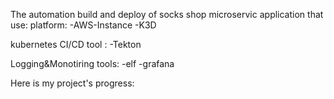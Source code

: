 The automation build and deploy of socks shop microservic application that use:
platform:
-AWS-Instance 
-K3D 

kubernetes CI/CD tool :
-Tekton

Logging&Monotiring tools:
-elf
-grafana

Here is my project's progress:


